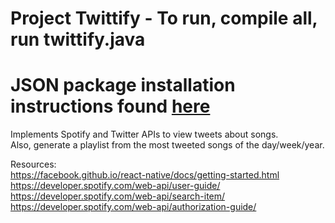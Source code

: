 # Project Twittify - To run, compile all, run twittify.java
# JSON package installation instructions found [here](https://github.com/andre205/twittify/tree/master/development_environment_instruction "Installation Instructions") 

Implements Spotify and Twitter APIs to view tweets about songs.<br>
Also, generate a playlist from the most tweeted songs of the day/week/year.

Resources:<br>
https://facebook.github.io/react-native/docs/getting-started.html<br>
https://developer.spotify.com/web-api/user-guide/<br>
https://developer.spotify.com/web-api/search-item/<br>
https://developer.spotify.com/web-api/authorization-guide/<br>
